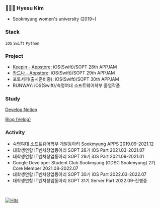 ### 👩🏻‍💻 Hyesu Kim 

- Sookmyung women's university (2019~)

### Stack

`iOS` `Swift` `Python` 

### Project

- [Keepin - Appstore](https://apps.apple.com/do/app/keepin-%EC%84%A0%EB%AC%BC-%EA%B8%B0%EB%A1%9D-%EB%A6%AC%EB%A7%88%EC%9D%B8%EB%8D%94-%EC%84%9C%EB%B9%84%EC%8A%A4/id1589579894): iOS(Swift)/SOPT 28th APPJAM
- [카드나 - Appstore](https://apple.co/3tBqeh5): iOS(Swift)/SOPT 29th APPJAM
- 포토서퍼(출시준비중): iOS(Swift)/SOPT 30th APPJAM
- RUNWAY: iOS(Swift)/숙명여대 소프트웨어학부 졸업작품

### Study

[Develop Notion](https://kimseawater.notion.site/kimseawater/Kimhyesu-Develop-Notion-eb1f70611bce4c7db484a372eac16b43)

[Blog (Velog)](https://velog.io/@hyesuuou)


### Activity

- 숙명여대 소프트웨어학부 개발동아리 Sookmyung APPS 2019.09-2021.12
- 대학생연합 IT벤처창업동아리 SOPT 28기 iOS Part 2021.03-2021.07
- 대학생연합 IT벤처창업동아리 SOPT 29기 iOS Part 2021.09-2021.01
- Google Developer Student Club Sookmyung (GDSC Sookmyung) 2기 Core Member 2021.08-2022.07
- 대학생연합 IT벤처창업동아리 SOPT 30기 iOS Part 2022.03-2022.07
- 대학생연합 IT벤처창업동아리 SOPT 31기 Server Part 2022.09-진행중

<br>



[![Hits](https://hits.seeyoufarm.com/api/count/incr/badge.svg?url=https%3A%2F%2Fgithub.com%2Fhyesuuou&count_bg=%232B7AAA&title_bg=%23555555&icon=&icon_color=%23E7E7E7&title=hits&edge_flat=false)](https://hits.seeyoufarm.com)



<!--
**hyesuuou/hyesuuou** is a ✨ _special_ ✨ repository because its `README.md` (this file) appears on your GitHub profile.

Here are some ideas to get you started:

- 🔭 I’m currently working on ...
- 🌱 I’m currently learning ...
- 👯 I’m looking to collaborate on ...
- 🤔 I’m looking for help with ...
- 💬 Ask me about ...
- 📫 How to reach me: ...
- 😄 Pronouns: ...
- ⚡ Fun fact: ...
-->

